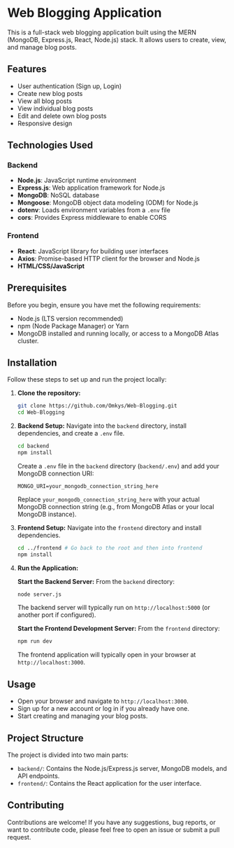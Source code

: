 # Web Blogging Application

This is a full-stack web blogging application built using the MERN (MongoDB, Express.js, React, Node.js) stack. It allows users to create, view, and manage blog posts.

## Features

-   User authentication (Sign up, Login)
-   Create new blog posts
-   View all blog posts
-   View individual blog posts
-   Edit and delete own blog posts
-   Responsive design

## Technologies Used

### Backend

-   **Node.js**: JavaScript runtime environment
-   **Express.js**: Web application framework for Node.js
-   **MongoDB**: NoSQL database
-   **Mongoose**: MongoDB object data modeling (ODM) for Node.js
-   **dotenv**: Loads environment variables from a `.env` file
-   **cors**: Provides Express middleware to enable CORS

### Frontend

-   **React**: JavaScript library for building user interfaces
-   **Axios**: Promise-based HTTP client for the browser and Node.js
-   **HTML/CSS/JavaScript**

## Prerequisites

Before you begin, ensure you have met the following requirements:

-   Node.js (LTS version recommended)
-   npm (Node Package Manager) or Yarn
-   MongoDB installed and running locally, or access to a MongoDB Atlas cluster.

## Installation

Follow these steps to set up and run the project locally:

1.  **Clone the repository:**
    ```bash
    git clone https://github.com/Omkys/Web-Blogging.git
    cd Web-Blogging
    ```

2.  **Backend Setup:**
    Navigate into the `backend` directory, install dependencies, and create a `.env` file.

    ```bash
    cd backend
    npm install
    ```

    Create a `.env` file in the `backend` directory (`backend/.env`) and add your MongoDB connection URI:

    ```
    MONGO_URI=your_mongodb_connection_string_here
    ```
    Replace `your_mongodb_connection_string_here` with your actual MongoDB connection string (e.g., from MongoDB Atlas or your local MongoDB instance).

3.  **Frontend Setup:**
    Navigate into the `frontend` directory and install dependencies.

    ```bash
    cd ../frontend # Go back to the root and then into frontend
    npm install
    ```

4.  **Run the Application:**

    **Start the Backend Server:**
    From the `backend` directory:
    ```bash
    node server.js
    ```
    The backend server will typically run on `http://localhost:5000` (or another port if configured).

    **Start the Frontend Development Server:**
    From the `frontend` directory:
    ```bash
    npm run dev
    ```
    The frontend application will typically open in your browser at `http://localhost:3000`.

## Usage

-   Open your browser and navigate to `http://localhost:3000`.
-   Sign up for a new account or log in if you already have one.
-   Start creating and managing your blog posts.

## Project Structure

The project is divided into two main parts:

-   `backend/`: Contains the Node.js/Express.js server, MongoDB models, and API endpoints.
-   `frontend/`: Contains the React application for the user interface.

## Contributing

Contributions are welcome! If you have any suggestions, bug reports, or want to contribute code, please feel free to open an issue or submit a pull request.

